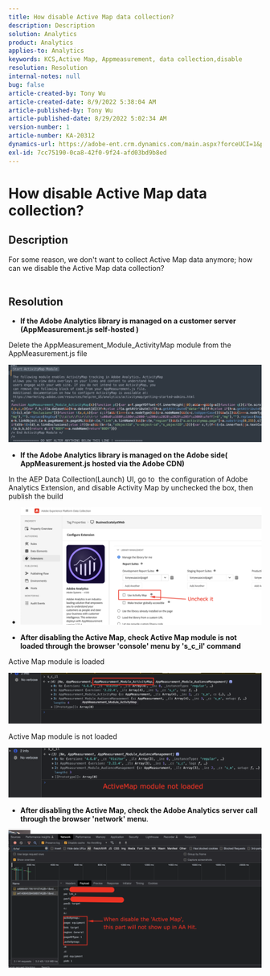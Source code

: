 ```yaml
---
title: How disable Active Map data collection?
description: Description
solution: Analytics
product: Analytics
applies-to: Analytics
keywords: KCS,Active Map, Appmeasurement, data collection,disable
resolution: Resolution
internal-notes: null
bug: false
article-created-by: Tony Wu
article-created-date: 8/9/2022 5:38:04 AM
article-published-by: Tony Wu
article-published-date: 8/29/2022 5:02:34 AM
version-number: 1
article-number: KA-20312
dynamics-url: https://adobe-ent.crm.dynamics.com/main.aspx?forceUCI=1&pagetype=entityrecord&etn=knowledgearticle&id=6c2a8469-a517-ed11-b83e-002248086a73
exl-id: 7cc75190-0ca8-42f0-9f24-afd03bd9b8ed
---
```

# How disable Active Map data collection?

## Description

For some reason, we don't want to collect Active Map data anymore; how can we disable the Active Map data collection?
<br> 

## Resolution


- <b>If the Adobe Analytics library is managed on a customer server (AppMeasurement.js self-hosted )</b>


Delete the AppMeasurement_Module_ActivityMap module from the AppMeasurement.js file

![](assets/afbc7944-b517-ed11-b83e-002248086a73.png)



- <b>If the Adobe Analytics library is managed on the Adobe side( AppMeasurement.js hosted via the Adobe CDN)</b>


In the AEP Data Collection(Launch) UI, go to  the configuration of Adobe Analytics Extension, and disable Activity Map by unchecked the box, then publish the build

- ![](assets/7ccff702-a717-ed11-b83e-002248086a73.png)




























- <b>After disabling the Active Map, check Active Map module is not loaded through the browser 'console' menu by 's_c_il' command</b>


Active Map module is loaded

![](assets/fae3dc70-b317-ed11-b83e-002248086a73.png)

Active Map module is not loaded

![](assets/27e433af-b317-ed11-b83e-002248086a73.png)

- <b>After disabling the Active Map, check the Adobe Analytics server call through the browser 'network' menu</b>.


![](assets/7f84b7dc-3f27-ed11-9db1-00224808679b.png)
